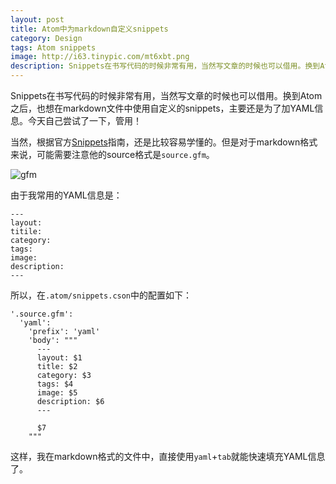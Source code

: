 ```yaml
---
layout: post
title: Atom中为markdown自定义snippets
category: Design
tags: Atom snippets
image: http://i63.tinypic.com/mt6xbt.png
description: Snippets在书写代码的时候非常有用，当然写文章的时候也可以借用。换到Atom之后，也想在markdown文件中使用自定义的snippets，主要还是为了加YAML信息。今天自己尝试了一下，管用！
---
```


Snippets在书写代码的时候非常有用，当然写文章的时候也可以借用。换到Atom之后，也想在markdown文件中使用自定义的snippets，主要还是为了加YAML信息。今天自己尝试了一下，管用！

当然，根据官方[Snippets](https://atom.io/docs/latest/using-atom-snippets)指南，还是比较容易学懂的。但是对于markdown格式来说，可能需要注意他的source格式是`source.gfm`。

![gfm](http://i68.tinypic.com/js0ro6.png)

由于我常用的YAML信息是：

```
---
layout:
titile:
category:
tags:
image:
description:
---
```

所以，在`.atom/snippets.cson`中的配置如下：

```
'.source.gfm':
  'yaml':
    'prefix': 'yaml'
    'body': """
      ---
      layout: $1
      title: $2
      category: $3
      tags: $4
      image: $5
      description: $6
      ---

      $7
    """
```

这样，我在markdown格式的文件中，直接使用`yaml`+`tab`就能快速填充YAML信息了。
